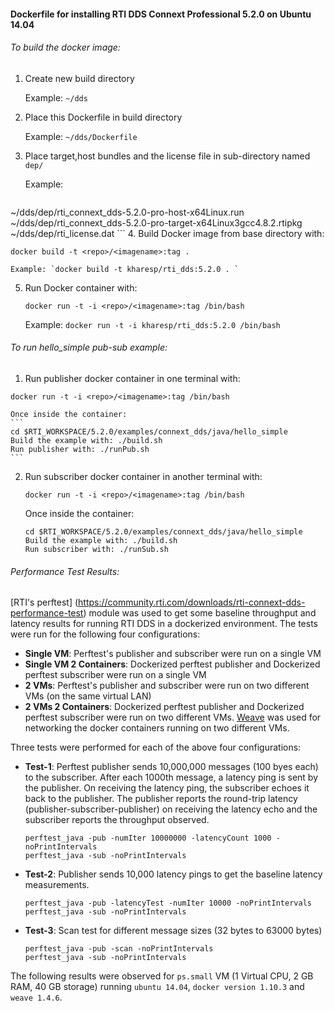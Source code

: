 #### Dockerfile for installing RTI DDS Connext Professional 5.2.0 on Ubuntu 14.04

###### To build the docker image:
 1. Create new build directory
 
    Example: `~/dds`
 2. Place this Dockerfile in build directory
 
    Example: `~/dds/Dockerfile`
 3. Place target,host bundles and the license file in sub-directory named `dep/`
 
    Example:
    ```
 ~/dds/dep/rti_connext_dds-5.2.0-pro-host-x64Linux.run
 ~/dds/dep/rti_connext_dds-5.2.0-pro-target-x64Linux3gcc4.8.2.rtipkg
 ~/dds/dep/rti_license.dat
    ```
 4. Build Docker image from base directory with:
 
   `docker build -t <repo>/<imagename>:tag .`

    Example: `docker build -t kharesp/rti_dds:5.2.0 . `
 5. Run Docker container with:
 
    `docker run -t -i <repo>/<imagename>:tag /bin/bash`

     
     
     Example: `docker run -t -i kharesp/rti_dds:5.2.0 /bin/bash`
 
###### To run hello\_simple pub-sub example:
 1. Run publisher docker container in one terminal with:
 
   `docker run -t -i <repo>/<imagename>:tag /bin/bash`

    Once inside the container:
    ```
    cd $RTI_WORKSPACE/5.2.0/examples/connext_dds/java/hello_simple
    Build the example with: ./build.sh
    Run publisher with: ./runPub.sh
    ```

 2. Run subscriber docker container in another terminal with:
 
    `docker run -t -i <repo>/<imagename>:tag /bin/bash`

    Once inside the container:
    ```
    cd $RTI_WORKSPACE/5.2.0/examples/connext_dds/java/hello_simple
    Build the example with: ./build.sh
    Run subscriber with: ./runSub.sh
    ```

###### Performance Test Results: 

[RTI's perftest] (https://community.rti.com/downloads/rti-connext-dds-performance-test) module was used to get some baseline throughput and latency results for running RTI DDS in a dockerized environment. The tests were run for the following four configurations: 

  * **Single VM**: Perftest's publisher and subscriber were run on a single VM
  * **Single VM 2 Containers**: Dockerized perftest publisher and Dockerized perftest subscriber were run on a single VM
  * **2 VMs**: Perftest's publisher and subscriber were run on two different VMs (on the same virtual LAN)
  * **2 VMs 2 Containers**: Dockerized perftest publisher and Dockerized perftest subscriber were run on two different VMs. [Weave](https://www.weave.works/) was used for networking the docker containers running on two different VMs. 

Three tests were performed for each of the above four configurations:

  * **Test-1**: Perftest publisher sends 10,000,000 messages (100 byes each) to the subscriber. After each 1000th message, a latency ping is sent by the publisher. On receiving the latency ping, the subscriber echoes it back to the publisher. The publisher reports the round-trip latency (publisher-subscriber-publisher) on receiving the latency echo  and the subscriber reports the throughput observed. 

    ```
    perftest_java -pub -numIter 10000000 -latencyCount 1000 -noPrintIntervals
    perftest_java -sub -noPrintIntervals
    ```
  * **Test-2**: Publisher sends 10,000 latency pings to get the baseline latency measurements.

    ```
    perftest_java -pub -latencyTest -numIter 10000 -noPrintIntervals
    perftest_java -sub -noPrintIntervals
    ```

  * **Test-3**: Scan test for different message sizes (32 bytes to 63000 bytes)

    ```
    perftest_java -pub -scan -noPrintIntervals
    perftest_java -sub -noPrintIntervals
    ```

The following results were observed for `ps.small` VM (1 Virtual CPU, 2 GB RAM, 40 GB storage) running `ubuntu 14.04`, `docker version 1.10.3` and `weave 1.4.6`. 

